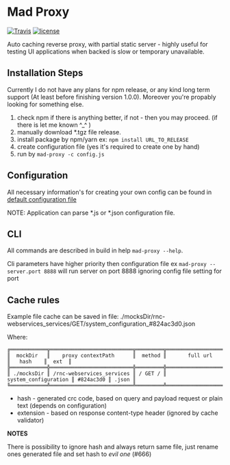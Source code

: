 # Mad Proxy

[![Travis](https://img.shields.io/travis/akupiec/mad-proxy.svg)](https://travis-ci.org/akupiec/mad-proxy.svg?branch=master)
[![license](https://img.shields.io/github/license/akupiec/mad-proxy.svg)]()


Auto caching reverse proxy, with partial static server -
highly useful for testing UI applications when backed is slow or temporary unavailable.

## Installation Steps

Currently I do not have any plans for npm release, or any kind long term support
(At least before finishing version 1.0.0).
Moreover you're propably looking for something else.

1. check npm if there is anything better, if not - then you may proceed. (if there is let me known ^_^ )
1. manually download *.tgz file release.
1. install package by npm/yarn ex: `npm install URL_TO_RELEASE`
1. create configuration file (yes it's required to create one by hand)
1. run by `mad-proxy -c config.js`

## Configuration
All necessary information's for creating your own config can be found in
[default configuration file](bin/mad-proxy.config.js)

NOTE: Application can parse *.js or *.json configuration file.

## CLI

All commands are described in build in help `mad-proxy --help`.

Cli parameters have higher priority then configuration file
ex `mad-proxy --server.port 8888` will run server on port 8888 ignoring
config file setting for port

## Cache rules

Example file cache can be saved in file:
./mocksDir/rnc-webservices_services/GET/system_configuration_#824ac3d0.json

Where:
```
╔════════════╦═══════════════════════════╦═════════╦══════════════════════╦═══════════╦═══════╗
║  mockDir   ║    proxy contextPath      ║  method ║       full url       ║   hash    ║  ext  ║
╠════════════╬═══════════════════════════╬═════════╬══════════════════════╬═══════════╬═══════╣
║ ./mocksDir ║ /rnc-webservices_services ║ / GET / ║ system_configuration ║ #824ac3d0 ║ .json ║
╚════════════╩═══════════════════════════╩═════════╩══════════════════════╩═══════════╩═══════╝
```

* hash - generated crc code, based on query and payload request or plain text (depends on configuration)
* extension - based on response content-type header (ignored by cache validator)

**NOTES**

There is possibility to ignore hash and always return same file,
just rename ones generated file and set hash to *evil one* (#666)